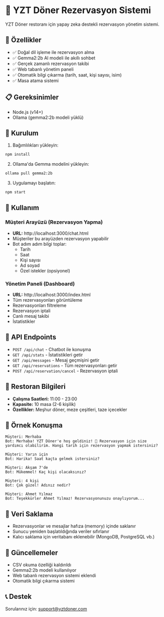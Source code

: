 # 🌯 YZT Döner Rezervasyon Sistemi

YZT Döner restoranı için yapay zeka destekli rezervasyon yönetim sistemi.

## 🚀 Özellikler

- ✅ Doğal dil işleme ile rezervasyon alma
- ✅ Gemma2:2b AI modeli ile akıllı sohbet
- ✅ Gerçek zamanlı rezervasyon takibi
- ✅ Web tabanlı yönetim paneli
- ✅ Otomatik bilgi çıkarma (tarih, saat, kişi sayısı, isim)
- ✅ Masa atama sistemi

## 📋 Gereksinimler

- Node.js (v14+)
- Ollama (gemma2:2b modeli yüklü)

## 🔧 Kurulum

1. Bağımlılıkları yükleyin:
```bash
npm install
```

2. Ollama'da Gemma modelini yükleyin:
```bash
ollama pull gemma2:2b
```

3. Uygulamayı başlatın:
```bash
npm start
```

## 🎯 Kullanım

### Müşteri Arayüzü (Rezervasyon Yapma)
- **URL:** http://localhost:3000/chat.html
- Müşteriler bu arayüzden rezervasyon yapabilir
- Bot adım adım bilgi toplar:
  - Tarih
  - Saat  
  - Kişi sayısı
  - Ad soyad
  - Özel istekler (opsiyonel)

### Yönetim Paneli (Dashboard)
- **URL:** http://localhost:3000/index.html
- Tüm rezervasyonları görüntüleme
- Rezervasyonları filtreleme
- Rezervasyon iptali
- Canlı mesaj takibi
- İstatistikler

## 🤖 API Endpoints

- `POST /api/chat` - Chatbot ile konuşma
- `GET /api/stats` - İstatistikleri getir
- `GET /api/messages` - Mesaj geçmişini getir
- `GET /api/reservations` - Tüm rezervasyonları getir
- `POST /api/reservation/cancel` - Rezervasyon iptali

## 🏪 Restoran Bilgileri

- **Çalışma Saatleri:** 11:00 - 23:00
- **Kapasite:** 10 masa (2-6 kişilik)
- **Özellikler:** Meşhur döner, meze çeşitleri, taze içecekler

## 📝 Örnek Konuşma

```
Müşteri: Merhaba
Bot: Merhaba! YZT Döner'e hoş geldiniz! 🌯 Rezervasyon için size yardımcı olabilirim. Hangi tarih için rezervasyon yapmak istersiniz?

Müşteri: Yarın için
Bot: Harika! Saat kaçta gelmek istersiniz?

Müşteri: Akşam 7'de
Bot: Mükemmel! Kaç kişi olacaksınız?

Müşteri: 4 kişi
Bot: Çok güzel! Adınız nedir?

Müşteri: Ahmet Yılmaz
Bot: Teşekkürler Ahmet Yılmaz! Rezervasyonunuzu onaylıyorum...
```

## 💾 Veri Saklama

- Rezervasyonlar ve mesajlar hafıza (memory) içinde saklanır
- Sunucu yeniden başlatıldığında veriler sıfırlanır
- Kalıcı saklama için veritabanı eklenebilir (MongoDB, PostgreSQL vb.)

## 🔄 Güncellemeler

- CSV okuma özelliği kaldırıldı
- Gemma2:2b modeli kullanılıyor
- Web tabanlı rezervasyon sistemi eklendi
- Otomatik bilgi çıkarma sistemi

## 📞 Destek

Sorularınız için: support@yztdoner.com

